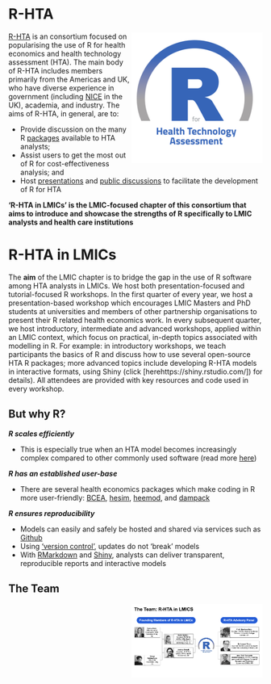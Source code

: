 # R-HTA

<img src="img/avatar.png" width="260" align="right" />

[R-HTA](https://r-hta.org/) is an consortium focused on popularising the use of R for health economics and health technology assessment (HTA). The main body of R-HTA includes members primarily from the Americas and UK, who have diverse experience in government (including [NICE](https://www.nice.org.uk/) in the UK), academia, and industry. The aims of R-HTA, in general, are to:
- Provide discussion on the many R [packages](https://r-hta.org/#resources) available to HTA analysts;
- Assist users to get the most out of R for cost-effectiveness analysis; and
- Host [presentations](https://r-hta.org/#talk) and [public discussions](https://www.youtube.com/channel/UCUog4U8cjXuQIvINSDsiEJQ) to facilitate the development of R for HTA

**‘R-HTA in LMICs’ is the LMIC-focused chapter of this consortium that aims to introduce and showcase the strengths of R specifically to LMIC analysts and health care institutions**

# R-HTA in LMICs
The **aim** of the LMIC chapter is to bridge the gap in the use of R software among HTA analysts in LMICs. We host both presentation-focused and tutorial-focused R workshops. In the first quarter of every year, we host a presentation-based workshop which encourages LMIC Masters and PhD students at universities and members of other partnership organisations to present their R related health economics work. In every subsequent quarter, we host introductory, intermediate and advanced workshops, applied within an LMIC context, which focus on practical, in-depth topics associated with modelling in R. For example: in introductory workshops, we teach participants the basics of R and discuss how to use several open-source HTA R packages; more advanced topics include developing R-HTA models in interactive formats, using Shiny (click [herehttps://shiny.rstudio.com/]) for details). All attendees are provided with key resources and code used in every workshop.

## But why R?
***R scales efficiently***
- This is especially true when an HTA model becomes increasingly complex compared to other commonly used software (read more [here](https://www.valueinhealthjournal.com/action/showPdf?pii=S1098-3015%2819%2930050-6))

***R has an established user-base***
- There are several health economics packages which make coding in R more user-friendly: [BCEA](https://cran.r-project.org/web/packages/BCEA/index.html), [hesim](https://github.com/hesim-dev/hesim), [heemod](https://cran.r-project.org/web/packages/heemod/index.html), and [dampack](https://github.com/feralaes/dampack)
 
***R ensures reproducibility***
- Models can easily and safely be hosted and shared via services such as [Github](https://github.com/)
- Using [‘version control’](https://en.wikipedia.org/wiki/Version_control), updates do not ‘break’ models
- With [RMarkdown](https://rmarkdown.rstudio.com/) and [Shiny](https://shiny.rstudio.com/), analysts can deliver transparent, reproducible reports and interactive models

## The Team

<img src="img/team.png" width="260" align="right" />